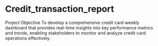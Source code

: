 # Credit_transaction_report
Project Objective To develop a comprehensive credit card weekly dashboard that provides real-time insights into key performance metrics and trends, enabling stakeholders to monitor and analyze credit card operations effectively.
